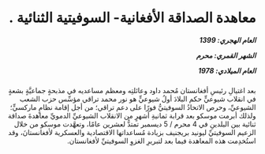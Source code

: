 <h1 dir="rtl">معاهدة الصداقة الأفغانية- السوفيتية الثنائية .</h1>

<h5 dir="rtl">العام الهجري:  1399

الشهر القمري: محرم

العام الميلادي: 1978</h5>

<p dir="rtl">بعد اغتيالِ رئيسِ أفغانستان مُحمد داود وعائلتِه ومعظم مساعديه في مذبحةٍ جماعيَّةٍ بشعةٍ في انقلاب شيوعيٍّ حكم البلادَ أولُ شيوعيٍّ هو نور محمد تراقي مؤسِّس حزب الشعب الشيوعيِّ، وحرص الاتحادُ السوفيتيُّ فورًا على دعم تراقي؛ من أجل إقامة نظامٍ ماركسيٍّ؛ ولذلك أبرمت موسكو بعد قرابة ثمانيةِ أشهرٍ من الانقلاب الشيوعيِّ الدمويِّ معاهدةَ صداقة ثنائية بين البلدينِ في 4 محرم / 5 ديسمبر تمتدُّ لعشرين عامًا، وتعهَّدت موسكو من خلال الزعيم السوفيتيِّ ليونيد بريجنيف بزيادة مُساعداتها الاقتصادية والعسكرية لأفغانستانَ، وقد استُخدِمت هذه المعاهدة فيما بعد لتبريرِ الغزوِ السوفيتيِّ لأفغانستان.</p></br>
